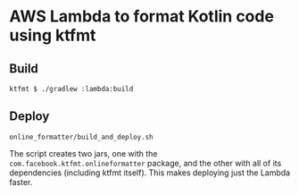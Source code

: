# AWS Lambda to format Kotlin code using ktfmt

## Build

```
ktfmt $ ./gradlew :lambda:build
```

## Deploy

```
online_formatter/build_and_deploy.sh
```

The script creates two jars, one with the `com.facebook.ktfmt.onlineformatter` package, and the other with all of its dependencies (including ktfmt itself). This makes deploying just the Lambda faster.
